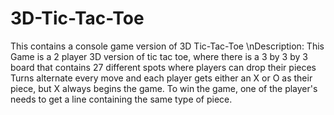 # 3D-Tic-Tac-Toe
This contains a console game version of 3D Tic-Tac-Toe
\nDescription: This Game is a 2 player 3D version of tic tac toe, where there is a 3 by 3 by 3 board that contains 27 different spots where players can drop their pieces
Turns alternate every move and each player gets either an X or O as their piece, but X always begins the game. To win the game, one of the player's needs to get a line 
containing the same type of piece.
